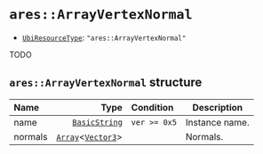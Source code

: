 # `ares::ArrayVertexNormal`

- [`UbiResourceType`](./index.md#ubiresourcetype-string): `"ares::ArrayVertexNormal"`

TODO

## `ares::ArrayVertexNormal` structure

| Name | Type | Condition | Description |
| :-- | --: | :-- | --- |
| name | [`BasicString`](../base.md#basicstring-structure) | `ver >= 0x5` | Instance name. |
| normals | [`Array`](../base.md#array-structure)<[`Vector3`](../base.md#vector3-structure)> |  | Normals. |
